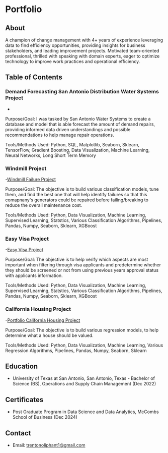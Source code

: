 # Portfolio


## About
A champion of change management with 4+ years of experience leveraging data to find efficiency opportunities, providing insights for business stakeholders, and leading improvement projects. Motivated team-oriented professional, thrilled with speaking with domain experts, eager to optimize technology to improve work practices and operational efficiency. 

## Table of Contents

### Demand Forecasting San Antonio Distribution Water Systems Project
-

Purpose/Goal: I was tasked by San Antonio Water Systems to create a database and model that is able forecast the amount of demand repairs, providing informed data driven understandings and possible recommendations to help manage repair operations.

Tools/Methods Used: Python, SQL, Matplotlib, Seaborn, Sklearn, TensorFlow, Gradient Boosting, Data Visualization, Machine Learning, Neural Networks, Long Short Term Memory

### Windmill Project
-[Windmill Failure Project](https://github.com/TrentO31/Portfolio/blob/main/PostGradProjectWindmillSupervisedLearningPipeline%20(1).ipynb)

Purpose/Goal: The objective is to build various classification models, tune them, and find the best one that will help identify failures so that this comapnany's generators could be repaired before failing/breaking to reduce the overall maintenance cost. 

Tools/Methods Used: Python, Data Visualization, Machine Learning, Supervised Learning, Statstics, Various Classification Algorithms, Pipelines, Pandas, Numpy, Seaborn, Sklearn, XGBoost

### Easy Visa Project
-[Easy Visa Project](https://github.com/TrentO31/Portfolio/blob/main/DSBA_Project_ET_EasyVisa_Fullcode.ipynb)

Purpose/Goal: The objective is to help  verify which aspects are most important when filtering through visa applicants and predetermine whether they should be screened or not from using previous years approval status with applicants information.

Tools/Methods Used: Python, Data Visualization, Machine Learning, Supervised Learning, Statstics, Various Classification Algorithms, Pipelines, Pandas, Numpy, Seaborn, Sklearn, XGBoost

### California Housing Project
-[Portfolio California Housing Project](https://github.com/TrentO31/Portfolio/blob/main/Portfolio_California_Housing_Project.ipynb)

Purpose/Goal: The objective is to build various regression models, to help determine what a house should be valued.

Tools/Methods Used: Python, Data Visualization, Machine Learning, Various Regression Algorithms, Pipelines, Pandas, Numpy, Seaborn, Sklearn




## Education
- University of Texas at San Antonio, San Antonio, Texas - Bachelor of Science (BS), Operations and Supply Chain Management (Dec 2022)               

## Certificates
- Post Graduate Program in Data Science and Data Analytics, McCombs School of Business (Dec 2024)

## Contact
- Email: trentonoliphant1@gmail.com
